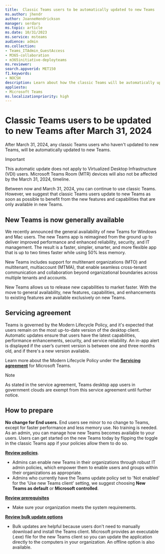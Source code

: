```yaml
---
title:  Classic Teams users to be automatically updated to new Teams
ms.author: jhendr
author: JoanneHendrickson
manager: serdars
ms.topic: article
ms.date: 10/31/2023
ms.service: msteams
audience: admin
ms.collection: 
- Teams_ITAdmin_GuestAccess
- M365-collaboration
- m365initiative-deployteams
ms.reviewer:
search.appverid: MET150
f1.keywords:
- NOCSH
description: Learn about how the classic Teams will be automatically updated to new Teams after March 31, 2024.
appliesto: 
- Microsoft Teams
ms.localizationpriority: high
---
```


# Classic Teams users to be updated to new Teams after March 31, 2024

After March 31, 2024, any classic Teams users who haven't updated to new Teams, will be automatically updated to new Teams. 

>[!Important]
>This automatic update does not apply to Virtualized Desktop Infrastructure (VDI) users. Microsoft Teams Room (MTR) devices will also not be affected by the March 31, 2024, timeline.

Between now and March 31, 2024, you can continue to use classic Teams. However, we suggest that classic Teams users update to new Teams as soon as possible to benefit from the new features and capabilities that are only available in new Teams.

## New Teams is now generally available

We recently announced the general availability of new Teams for Windows and Mac users. The new Teams app is reimagined from the ground up to deliver improved performance and enhanced reliability, security, and IT management. The result is a faster, simpler, smarter, and more flexible app that is up to two times faster while using 50% less memory.

New Teams includes support for multitenant organizations (MTO) and multitenant, multiaccount (MTMA), that enable seamless cross-tenant communication and collaboration beyond organizational boundaries across multiple tenants and accounts.

New Teams allows us to release new capabilities to market faster. With the move to general availability, new features, capabilities, and enhancements to existing features are available exclusively on new Teams.


## Servicing agreement

Teams is governed by the Modern Lifecycle Policy, and it's expected that users remain on the most up-to-date version of the desktop client. Automatic updates ensure that users have the latest capabilities, performance enhancements, security, and service reliability. An in-app alert is displayed if the user’s current version is between one and three months old, and if there's a new version available.

Learn more about the Modern Lifecycle Policy under the [**Servicing agreement**](/microsoftteams/teams-client-update#servicing-agreement) for Microsoft Teams.

>[!Note]
>As stated in the service agreement, Teams desktop app users in government clouds are exempt from this service agreement until further notice.

## How to prepare

**No change for End users.**  End users see minor to no change to Teams, except for faster performance and less memory use. No training is needed. As an admin, you can manage how new Teams becomes available to your users. Users can get started on the new Teams today by flipping the toggle in the classic Teams app if your policies allow them to do so.

[**Review policies**](/microsoftteams/new-teams-deploy-using-policies). 
- Admins can enable new Teams in their organizations through robust IT admin policies, which empower them to enable users and groups within their organizations as appropriate. 
- Admins who currently have the Teams update policy set to 'Not enabled' for the 'Use new Teams client' setting, we suggest choosing **New Teams as default** or **Microsoft controlled**.  

[**Review prerequisites** ](/microsoftteams/new-teams-deploy-using-policies)
- Make sure your organization meets the system requirements.

[**Review bulk update options**](/microsoftteams/new-teams-bulk-install-client)
- Bulk updates are helpful because users don't need to manually download and install the Teams client. Microsoft provides an executable (.exe) file for the new Teams client so you can update the application directly to the computers in your organization. An offline option is also available. 